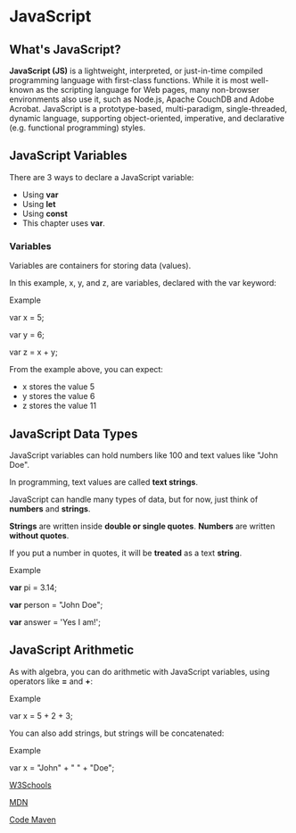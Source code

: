 # JavaScript

## What's JavaScript?

**JavaScript (JS)** is a lightweight, interpreted, or just-in-time compiled programming language with first-class functions. While it is most well-known as the scripting language for Web pages, many non-browser environments also use it, such as Node.js, Apache CouchDB and Adobe Acrobat. JavaScript is a prototype-based, multi-paradigm, single-threaded, dynamic language, supporting object-oriented, imperative, and declarative (e.g. functional programming) styles.

## JavaScript Variables

There are 3 ways to declare a JavaScript variable:

 * Using **var**
 * Using **let**
 * Using **const**
 * This chapter uses **var**.

### Variables

Variables are containers for storing data (values).

In this example, x, y, and z, are variables, declared with the var keyword:

Example

var x = 5;

var y = 6;

var z = x + y;

From the example above, you can expect:

 * x stores the value 5
 * y stores the value 6
 * z stores the value 11

 ## JavaScript Data Types

JavaScript variables can hold numbers like 100 and text values like "John Doe".

In programming, text values are called **text strings**.

JavaScript can handle many types of data, but for now, just think of **numbers** and **strings**.

**Strings** are written inside **double or single quotes**. **Numbers** are written **without quotes**.

If you put a number in quotes, it will be **treated** as a text **string**.

Example

**var** pi = 3.14;

**var** person = "John Doe";

**var** answer = 'Yes I am!';

## JavaScript Arithmetic

As with algebra, you can do arithmetic with JavaScript variables, using operators like **=** and **+**:

Example

var x = 5 + 2 + 3;

You can also add strings, but strings will be concatenated:

Example

var x = "John" + " " + "Doe";

[W3Schools](https://www.w3schools.com/js/js_variables.asp)

[MDN](https://developer.mozilla.org/en-US/docs/Web/JavaScript)

[Code Maven](https://code-maven.com/input-output-in-plain-javascript)





